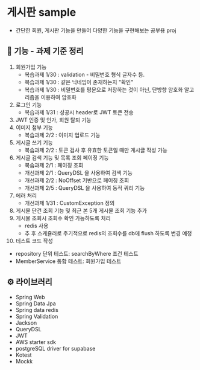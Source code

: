 # 게시판 sample
- 간단한 회원, 게시판 기능을 만들어 다양한 기능을 구현해보는 공부용 proj

## 📝 기능 - 과제 기준 정리
1. 회원가입 기능
   - 복습과제 1/30 : validation - 비밀번호 형식 글자수 등.
   - 복습과제 1/30 : 같은 닉네임이 존재하는지 "확인"
   - 복습과제 1/30 : 비밀번호를 평문으로 저장하는 것이 아닌, 단방향 암호화 알고리즘을 이용하여 암호화
2. 로그인 기능
   - 복습과제 1/31 : 성공시 header로 JWT 토큰 전송
3. JWT 인증 및 인가, 회원 탈퇴 기능
4. 이미지 첨부 기능
   - 복습과제 2/2 : 이미지 업로드 기능
5. 게시글 쓰기 기능
   - 복습과제 2/2 : 토큰 검사 후 유효한 토큰일 때만 게시글 작성 가능
6. 게시글 검색 기능 및 목록 조회 페이징 기능
   - 복습과제 2/1 : 페이징 조회
   - 개선과제 2/1 : QueryDSL 을 사용하여 검색 기능
   - 개선과제 2/2 : NoOffset 기반으로 페이징 조회
   - 개선과제 2/5 : QueryDSL 을 사용하여 동적 쿼리 기능
7. 에러 처리
   - 개선과제 1/31 : CustomException 정의
8. 게시물 단건 조회 기능 및 최근 본 5개 게시물 조회 기능 추가
9. 게시물 조회시 조회수 확인 가능하도록 처리
   - redis 사용
   - 추 후 스케쥴러로 주기적으로 redis의 조회수를 db에 flush 하도록 변경 예정
10. 테스트 코드 작성
   - repository 단위 테스트: searchByWhere 조건 테스트
   - MemberService 통합 테스트: 회원가입 테스트

## ⚙️ 라이브러리
- Spring Web
- Spring Data Jpa
- Spring data redis
- Spring Validation
- Jackson
- QueryDSL
- JWT
- AWS starter sdk
- postgreSQL driver for supabase
- Kotest
- Mockk
